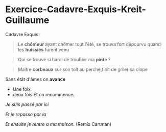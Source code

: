 # Exercice-Cadavre-Exquis-Kreit-Guillaume
Cadavre Exquis
>Le **chômeur** ayant chômer tout l'été, se trouva fort dépourvu quand les __huissiés__ furent venu

>Qui se trouve si hardi de troubler ma **pinte** ?

>Maitre __corbeaux__ sur son toît au perché,finit de griler sa clope

Sans étât d'âmes on **avance**
* Une foix
* deux fois
Et on recommence.

*Je suis passé par ici*

*Et je repasse par la*

*Et ensuite je rentre a ma maison.* (Remix Cartman)
